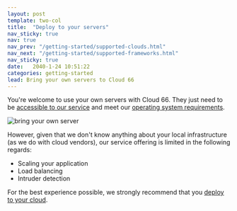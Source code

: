 ```yaml
---
layout: post
template: two-col
title:  "Deploy to your servers"
nav_sticky: true
nav: true
nav_prev: "/getting-started/supported-clouds.html"
nav_next: "/getting-started/supported-frameworks.html"
nav_sticky: true
date:   2040-1-24 10:51:22
categories: getting-started
lead: Bring your own servers to Cloud 66
---
```


You're welcome to use your own servers with Cloud 66. They just need to be [accessible to our service](LINK) and meet our [operating system requirements](/stacks/operating-system-information.html).

![bring your own server](http://cdn.cloud66.com.s3.amazonaws.com/images/help/byos.png)

However, given that we don't know anything about your local infrastructure (as we do with cloud vendors), our service offering is limited in the following regards:

- Scaling your application
- Load balancing
- Intruder detection

For the best experience possible, we strongly recommend that you [deploy to your cloud](/getting-started/supported-clouds.html).


